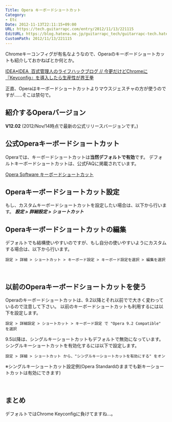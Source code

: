```yaml
---
Title: Opera キーボードショートカット
Category:
- Etc
Date: 2012-11-13T22:11:15+09:00
URL: https://tech.guitarrapc.com/entry/2012/11/13/221115
EditURL: https://blog.hatena.ne.jp/guitarrapc_tech/guitarrapc-tech.hatenablog.com/atom/entry/11696248318757675990
CustomPath: 2012/11/13/221115
---
```


<p>Chromeキーコンフィグが有名なようなので、Operaのキーボードショートカットも紹介しておかねばとか何とか。</p>
<p><a href="http://www.ideaxidea.com/archives/2012/11/keyconfig_chrome.html">IDEA*IDEA  百式管理人のライフハックブログ // 今更だけどChromeに『Keyconfig』を導入したら生産性が界王拳</a>  </p>
<p>正直、Operaはキーボードショートカットよりマウスジェスチャの方が使うのですが……そこは禁句で。   </p>
<h2>紹介するOperaバージョン</h2>
<p><strong>V12.02</strong> (2012/Nov/14時点で最新の公式リリースバージョンです。)   </p>
<h2>公式Operaキーボードショートカット</h2>
<p>Operaでは、キーボードショートカットは<strong>当然デフォルトで有効</strong>です。 デフォルトキーボードショートカットは、公式FAQに掲載されています。</p>
<p><a href="http://help.opera.com/Windows/9.64/ja/keyboard.html">Opera Software キーボードショートカット</a>  </p>
<h2>Operaキーボードショートカット設定</h2>
<p>もし、カスタムキーボードショートカットを設定したい場合は、以下から行います。 <em><strong>設定 &gt; 詳細設定 &gt; ショートカット</strong></em></p>
<h2>Operaキーボードショートカットの編集</h2>
<p>デフォルトでも結構使いやすいのですが、もし自分の使いやすいようにカスタムする場合は、以下から行います。</p>
<p><code>設定 &gt; 詳細 &gt; ショートカット &gt; キーボード設定 &gt; キーボード設定を選択 &gt; 編集を選択</code></p>
<p> </p>
<h2>以前のOperaキーボードショートカットを使う</h2>
<p>Operaのキーボードショートカットは、9.2以降とそれ以前でで大きく変わっているので注意して下さい。 以前のキーボードショートカットも利用するには以下を設定します。</p>
<p><code>設定 &gt; 詳細設定 &gt; ショートカット &gt; キーボード設定 で "Opera 9.2 Compatible" を選択</code></p>
<p>9.5以降は、シングルキーショートカットもデフォルトで無効になっています。 シングルキーショートカットを有効化するには以下で設定します。</p>
<p><code>設定 &gt; 詳細 &gt; ショートカット から、"シングルキーショートカットを有効にする" をオン</code></p>
<p>※シングルキーショートカット設定例(Opera Standardのままでも新キーショートカットは有効にできます)</p>
<p> </p>
<h2>まとめ</h2>
<p>デフォルトではChrome Keyconfigに負けてますね…。</p>
